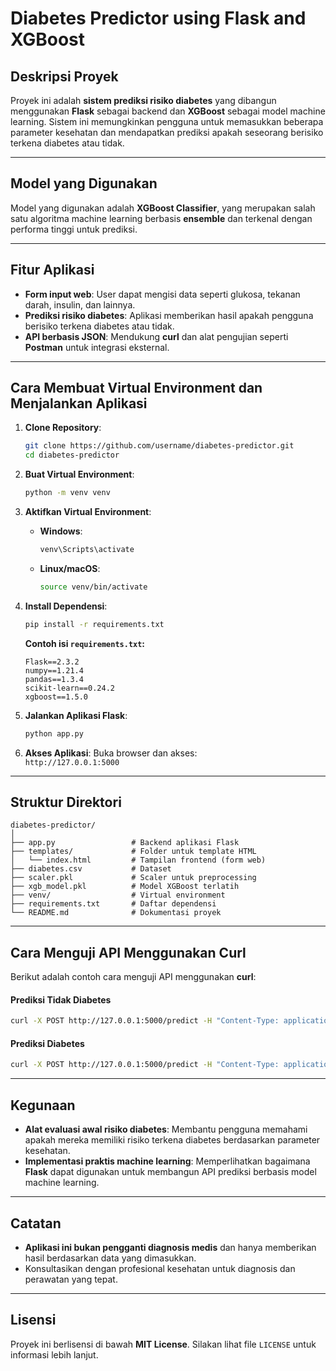 
# Diabetes Predictor using Flask and XGBoost

## Deskripsi Proyek
Proyek ini adalah **sistem prediksi risiko diabetes** yang dibangun menggunakan **Flask** sebagai backend dan **XGBoost** sebagai model machine learning. Sistem ini memungkinkan pengguna untuk memasukkan beberapa parameter kesehatan dan mendapatkan prediksi apakah seseorang berisiko terkena diabetes atau tidak.

---

## Model yang Digunakan
Model yang digunakan adalah **XGBoost Classifier**, yang merupakan salah satu algoritma machine learning berbasis **ensemble** dan terkenal dengan performa tinggi untuk prediksi.

---

## Fitur Aplikasi
- **Form input web**: User dapat mengisi data seperti glukosa, tekanan darah, insulin, dan lainnya.
- **Prediksi risiko diabetes**: Aplikasi memberikan hasil apakah pengguna berisiko terkena diabetes atau tidak.
- **API berbasis JSON**: Mendukung **curl** dan alat pengujian seperti **Postman** untuk integrasi eksternal.

---

## Cara Membuat Virtual Environment dan Menjalankan Aplikasi

1. **Clone Repository**:
   ```bash
   git clone https://github.com/username/diabetes-predictor.git
   cd diabetes-predictor
   ```

2. **Buat Virtual Environment**:
   ```bash
   python -m venv venv
   ```

3. **Aktifkan Virtual Environment**:
   - **Windows**:
     ```bash
     venv\Scripts\activate
     ```
   - **Linux/macOS**:
     ```bash
     source venv/bin/activate
     ```

4. **Install Dependensi**:
   ```bash
   pip install -r requirements.txt
   ```

   **Contoh isi `requirements.txt`:**
   ```
   Flask==2.3.2
   numpy==1.21.4
   pandas==1.3.4
   scikit-learn==0.24.2
   xgboost==1.5.0
   ```

5. **Jalankan Aplikasi Flask**:
   ```bash
   python app.py
   ```

6. **Akses Aplikasi**:
   Buka browser dan akses:  
   `http://127.0.0.1:5000`

---

## Struktur Direktori
```
diabetes-predictor/
│
├── app.py                 # Backend aplikasi Flask
├── templates/             # Folder untuk template HTML
│   └── index.html         # Tampilan frontend (form web)
├── diabetes.csv           # Dataset
├── scaler.pkl             # Scaler untuk preprocessing
├── xgb_model.pkl          # Model XGBoost terlatih
├── venv/                  # Virtual environment
├── requirements.txt       # Daftar dependensi
└── README.md              # Dokumentasi proyek
```

---

## Cara Menguji API Menggunakan Curl

Berikut adalah contoh cara menguji API menggunakan **curl**:

#### Prediksi Tidak Diabetes
```bash
curl -X POST http://127.0.0.1:5000/predict -H "Content-Type: application/json" -d "{"input": [2, 88, 70, 32, 85, 24.8, 0.5, 28]}"
```

#### Prediksi Diabetes
```bash
curl -X POST http://127.0.0.1:5000/predict -H "Content-Type: application/json" -d "{"input": [8, 190, 90, 35, 180, 38.5, 1.2, 60]}"
```

---

## Kegunaan
- **Alat evaluasi awal risiko diabetes**: Membantu pengguna memahami apakah mereka memiliki risiko terkena diabetes berdasarkan parameter kesehatan.
- **Implementasi praktis machine learning**: Memperlihatkan bagaimana **Flask** dapat digunakan untuk membangun API prediksi berbasis model machine learning.

---

## Catatan
- **Aplikasi ini bukan pengganti diagnosis medis** dan hanya memberikan hasil berdasarkan data yang dimasukkan.
- Konsultasikan dengan profesional kesehatan untuk diagnosis dan perawatan yang tepat.

---

## Lisensi
Proyek ini berlisensi di bawah **MIT License**. Silakan lihat file `LICENSE` untuk informasi lebih lanjut.
